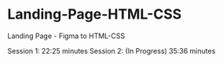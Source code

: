 # Landing-Page-HTML-CSS
Landing Page - Figma to HTML-CSS

Session 1: 22:25 minutes
Session 2: (In Progress) 35:36 minutes
